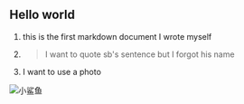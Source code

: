 ## Hello world

1. this is the first markdown document I wrote myself

2. > I want to quote sb's sentence but I forgot his name
   
3. I want to use a photo



![小鲨鱼](https://s3.bmp.ovh/imgs/2022/10/06/711fb331c01ea803.jpg)
